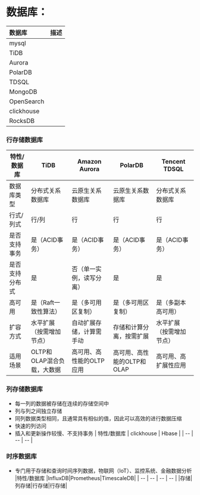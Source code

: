 # 数据库：
|数据库|描述|
|:----|:----|
|mysql| |
|TiDB| |
|Aurora| |
|PolarDB| |
|TDSQL| |
|MongoDB| |
|OpenSearch| |
|clickhouse| |
|RocksDB| |


### 行存储数据库
| 特性/数据库 | TiDB | Amazon Aurora | PolarDB | Tencent TDSQL |
| -- | -- | -- | -- | -- |
| 数据库类型 | 分布式关系数据库 | 云原生关系数据库 | 云原生关系数据库 | 分布式关系数据库 |
| 行式/列式|行/列|行|行|行|
| 是否支持事务 | 是（ACID事务） | 是（ACID事务） | 是（ACID事务） | 是（ACID事务） |
| 是否支持分布式 | 是 | 否（单一实例，读写分离） | 是 | 是 |
| 高可用 | 是（Raft一致性算法） | 是（多可用区复制） | 是（多可用区复制） | 是（多副本高可用） |
| 扩容方式 | 水平扩展（按需增加节点） | 自动扩展存储，计算需手动 | 存储和计算分离，按需扩展 | 水平扩展（按需增加节点） |
| 适用场景 | OLTP和OLAP混合负载，大数据 | 高可用、高性能的OLTP应用 | 高可用、高性能的OLTP和OLAP | 高可用、高扩展性应用 |

### 列存储数据库
* 每一列的数据被存储在连续的存储空间中
* 列与列之间独立存储
* 同列数据类型相同，且通常具有相似的值，因此可以高效的进行数据压缩
* 快速的列访问
* 插入和更新操作较慢、不支持事务
| 特性/数据库 | clickhouse | Hbase |
| -- | -- | -- | 


### 时序数据库
* 专门用于存储和查询时间序列数据，物联网（IoT）、监控系统、金融数据分析
|特性/数据库 |InfluxDB|Prometheus|TimescaleDB|
| -- | -- | -- | -- |
|存储|列存储|行存储|行存储|